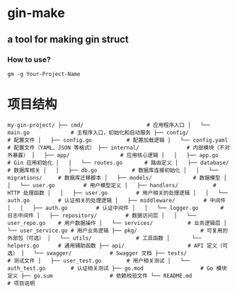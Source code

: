 # gin-make
## a tool for making gin struct
### How to use?
`gm -g Your-Project-Name`

# 项目结构

`my-gin-project/
├── cmd/                    # 应用程序入口
│   └── main.go             # 主程序入口，初始化和启动服务
├── config/                 # 配置文件
│   ├── config.go           # 配置加载逻辑
│   └── config.yaml         # 配置文件（YAML、JSON 等格式）
├── internal/               # 内部模块（不对外暴露）
│   ├── app/                # 应用核心逻辑
│   │   ├── app.go          # Gin 应用初始化
│   │   └── routes.go       # 路由定义
│   ├── database/           # 数据库相关
│   │   ├── db.go           # 数据库连接初始化
│   │   └── migrations/     # 数据库迁移脚本
│   ├── models/             # 数据模型
│   │   └── user.go         # 用户模型定义
│   ├── handlers/           # HTTP 处理函数
│   │   ├── user.go         # 用户相关的处理逻辑
│   │   └── auth.go         # 认证相关的处理逻辑
│   ├── middleware/         # 中间件
│   │   ├── auth.go         # 认证中间件
│   │   └── logger.go       # 日志中间件
│   ├── repository/         # 数据访问层
│   │   └── user_repo.go    # 用户数据操作
│   └── services/           # 业务逻辑层
│       └── user_service.go # 用户业务逻辑
├── pkg/                    # 可复用的外部包（可选）
│   └── utils/              # 工具函数
│       └── helpers.go      # 通用辅助函数
├── api/                    # API 定义（可选）
│   └── swagger/            # Swagger 文档
├── tests/                  # 测试文件
│   ├── user_test.go        # 用户相关测试
│   └── auth_test.go        # 认证相关测试
├── go.mod                  # Go 模块定义
├── go.sum                  # 依赖校验文件
└── README.md               # 项目说明
`
